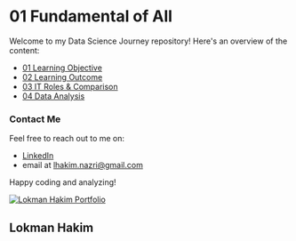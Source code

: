 
# 01 Fundamental of All
Welcome to my Data Science Journey repository! Here's an overview of the content:

- [01 Learning Objective](https://github.com/lokmanTech/01_Introduction_to_Data_Science/blob/main/01%20Learning%20Objective)
- [02 Learning Outcome](https://github.com/lokmanTech/01_Introduction_to_Data_Science/blob/main/02%20Learning%20Outcome)
- [03 IT Roles & Comparison](https://github.com/lokmanTech/01_Introduction_to_Data_Science/blob/main/03%20%20IT%20roles%20and%20comparison.ipynb)
- [04 Data Analysis](https://github.com/lokmanTech/01_Introduction_to_Data_Science/blob/main/03%20Data%20Analysis)    


### Contact Me
Feel free to reach out to me on:

- [LinkedIn](https://www.linkedin.com/in/lhakimnazri/)
- email at lhakim.nazri@gmail.com

Happy coding and analyzing!

[![Lokman Hakim Portfolio](https://lokmantech.github.io/img/footer/Footer.png)](https://lokmantech.github.io)
## Lokman Hakim
